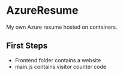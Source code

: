 # AzureResume
My own Azure resume hosted on containers.


## First Steps

- Frontend folder contains a website
- main.js contains visitor counter code